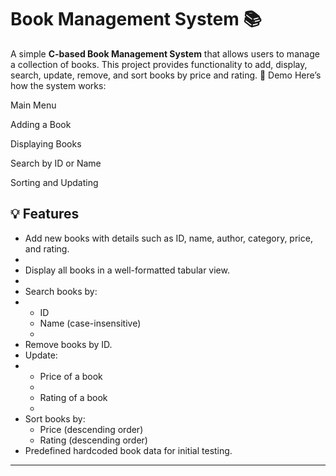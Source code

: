 # Book Management System 📚

A simple **C-based Book Management System** that allows users to manage a collection of books. This project provides functionality to add, display, search, update, remove, and sort books by price and rating.
🚀 Demo
Here’s how the system works:

Main Menu

Adding a Book

Displaying Books

Search by ID or Name

Sorting and Updating

## 💡 Features

- Add new books with details such as ID, name, author, category, price, and rating.
- 
- Display all books in a well-formatted tabular view.
- 
- Search books by:
- 
  - ID
  - Name (case-insensitive)
  - 
- Remove books by ID.
- Update:
- 
  - Price of a book
  - 
  - Rating of a book
  - 
- Sort books by:
  - Price (descending order)
  - Rating (descending order)
- Predefined hardcoded book data for initial testing.

---



